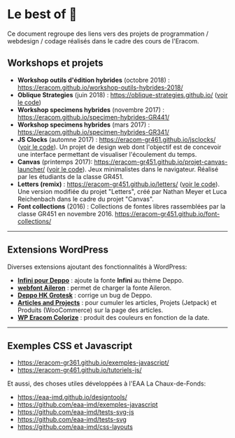 # Le best of 🎉

Ce document regroupe des liens vers des projets de programmation / webdesign / codage réalisés dans le cadre des cours de l'Eracom.

## Workshops et projets

- **Workshop outils d'édition hybrides** (octobre 2018) : https://eracom.github.io/workshop-outils-hybrides-2018/
- **Oblique Strategies** (juin 2018) : https://oblique-strategies.github.io/ ([voir le code](https://github.com/oblique-strategies/oblique-strategies.github.io))
- **Workshop specimens hybrides** (novembre 2017) : https://eracom.github.io/specimen-hybrides-GR441/
- **Workshop specimens hybrides** (mars 2017) : https://eracom.github.io/specimen-hybrides-GR341/
- **JS Clocks** (automne 2017) : https://eracom-gr461.github.io/jsclocks/ ([voir le code](https://github.com/eracom-gr461?q=jsclocks)). Un projet de design web dont l'objectif est de concevoir une interface permettant de visualiser l'écoulement du temps.
- **Canvas** (printemps 2017): https://eracom-gr451.github.io/projet-canvas-launcher/ ([voir le code](https://github.com/eracom-gr451/projet-canvas-launcher)). Jeux minimalistes dans le navigateur. Réalisé par les étudiants de la classe GR451.
- **Letters (remix)** : https://eracom-gr451.github.io/letters/ ([voir le code](https://github.com/eracom-gr451/letters/)). Une version modifiée du projet "Letters", créé par Nathan Meyer et Luca Reichenbach dans le cadre du projet "Canvas".
- **Font collections** (2016) : Collections de fontes libres rassemblées par la classe GR451 en novembre 2016. https://eracom-gr451.github.io/font-collections/

***

## Extensions WordPress

Diverses extensions ajoutant des fonctionnalités à WordPress:

- **[Infini pour Deppo](https://github.com/eracom/infini-pour-deppo)** : ajoute la fonte **Infini** au thème Deppo.
- **[webfont Aileron](https://github.com/eracom/webfont-aileron)** : permet de charger la fonte Aileron.
- **[Deppo HK Grotesk](https://github.com/eracom/deppo-hk-grotesk)** : corrige un bug de Deppo.
- **[Articles and Projects](https://github.com/eracom/articles-and-projects)** : pour cumuler les articles, Projets (Jetpack) et Produits (WooCommerce) sur la page des articles.
- **[WP Eracom Colorize](https://github.com/eracom/wp-eracom-colorize)** : produit des couleurs en fonction de la date.

***

## Exemples CSS et Javascript

- https://eracom-gr361.github.io/exemples-javascript/
- https://eracom-gr461.github.io/tutoriels-js/

Et aussi, des choses utiles développées à l'EAA La Chaux-de-Fonds:

- https://eaa-imd.github.io/designtools/
- https://github.com/eaa-imd/exemples-javascript
- https://github.com/eaa-imd/tests-svg-js
- https://github.com/eaa-imd/tests-svg
- https://github.com/eaa-imd/css-layouts

